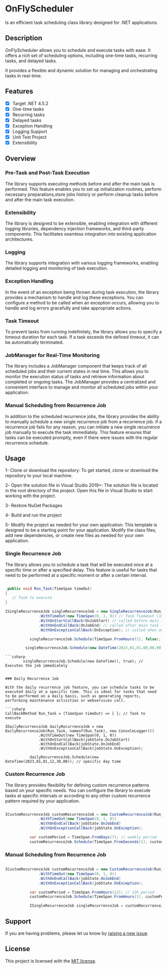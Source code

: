 # OnFlyScheduler
Is an efficient task scheduling class library designed for .NET applications. 

## Description
OnFlyScheduler allows you to schedule and execute tasks with ease. It offers a rich set of scheduling options, including one-time tasks, recurring tasks, and delayed tasks.

It provides a flexible and dynamic solution for managing and orchestrating tasks in real-time.

## Features
- [x] Target .NET 4.5.2
- [x] One-time tasks
- [x] Recurring tasks
- [x] Delayed tasks
- [x] Exception Handling
- [x] Logging Support
- [x] Unit Test Project
- [x] Extensibility

## Overview

### Pre-Task and Post-Task Execution
The library supports executing methods before and after the main task is performed. This feature enables you to set up initialization routines, perform necessary preparations,store jobs history or perform cleanup tasks before and after the main task execution.

### Extensibility
 The library is designed to be extensible, enabling integration with different logging libraries, dependency injection frameworks, and third-party components. This facilitates seamless integration into existing application architectures.

### Logging
The library supports integration with various logging frameworks, enabling detailed logging and monitoring of task execution.

### Exception Handling
In the event of an exception being thrown during task execution, the library provides a mechanism to handle and log these exceptions. You can configure a method to be called when an exception occurs, allowing you to handle and log errors gracefully and take appropriate actions. 

### Task Timeout
To prevent tasks from running indefinitely, the library allows you to specify a timeout duration for each task. If a task exceeds the defined timeout, it can be automatically terminated.

### JobManager for Real-Time Monitoring
The library includes a JobManager component that keeps track of all scheduled jobs and their current states in real time. This allows you to monitor the execution status of tasks and retrieve information about completed or ongoing tasks. The JobManager provides a centralized and convenient interface to manage and monitor all scheduled jobs within your application.

### Manual Scheduling from Recurrence Job
 In addition to the scheduled recurrence jobs, the library provides the ability to manually schedule a new single recurrence job from a recurrence job. If a recurrence job fails for any reason, you can initiate a new single recurrence job manually to execute the task immediately. This feature ensures that tasks can be executed promptly, even if there were issues with the regular recurrence schedule.

## Usage

 1- Clone or download the repository: To get started, clone or download the repository to your local machine.
 
 2- Open the solution file in Visual Studio 2019+: The solution file is located in the root directory of the project. Open this file in Visual Studio to start working with the project.
 
 3- Restore NuGet Packages
 
 4- Build and run the project
 
 5- Modify the project as needed for your own application: This template is designed to be a starting point for your application. Modify the class files, add new dependencies, or create new files as needed for your own application.
 

### Single Recurrence Job

 The library allows you to schedule a task that will be executed once at a specific time or after a specified delay. This feature is useful for tasks that need to be performed at a specific moment or after a certain interval.

 ```csharp

  public void Run_Task(TimeSpan timeOut)
{
    // Task to execute
}

ISingleRecurrenceJob singleRecurrenceJob = new SingleRecurrenceJob(Run_Task, nameof(Run_Task), new ConsoleLogger())
                .WithTimeOut(new TimeSpan(0, 1, 0)) // Task Tiemeout (1min)
                .WithOnStartCallBack(OnJobStart) // called before main task (optional)
                .WithOnEndCallBack(OnJobEnd) // called after main task (optional)
                .WithOnExceptionCallBack(OnException); // called when an exception has been thrown (optional)

            singleRecurrenceJob.Schedule(TimeSpan.FromHours(2), false); // 2 hours delay
 ```

   ```csharp
            singleRecurrenceJob.Schedule(new DateTime(2023,01,01,00,00,00), false); // specific time
 ```
    ```csharp
            singleRecurrenceJob.Schedule(new DateTime(), true); // Executes the job immediately
 ```
 
### Daily Recurrence Job

With the daily recurrence job feature, you can schedule tasks to be executed daily at a specific time. This is ideal for tasks that need to be performed on a daily basis, such as generating reports, performing maintenance activities or webservices call.

 ```csharp
 CallBackMethod Run_Task = (TimeSpan timeOut) => { }; // Task to execute

IDailyRecurrenceJob dailyRecurrenceJob = new DailyRecurrenceJob(Run_Task, nameof(Run_Task), new ConsoleLogger())
                .WithTimeOut(new TimeSpan(0, 1, 0))
                .WithOnStartCallBack(jobState.OnJobStart)
                .WithOnEndCallBack(jobState.OnJobEnd)
                .WithOnExceptionCallBack(jobState.OnException);

            dailyRecurrenceJob.Schedule(new DateTime(2023,01,01,12,30,00)); // specific day time
 ```

### Custom Recurrence Job

The library provides flexibility for defining custom recurrence patterns based on your specific needs. You can configure the library to execute tasks at specific intervals or according to any other custom recurrence pattern required by your application.

 ```csharp

ICustomRecurrenceJob customRecurrenceJob = new CustomRecurrenceJob(Run_Task, nameof(Run_Task), new ConsoleLogger())
                .WithTimeOut(new TimeSpan(0, 1, 0))
                .WithOnEndCallBack(jobState.OnJobEnd)
                .WithOnExceptionCallBack(jobState.OnException);

            var customPeriod = TimeSpan.FromDays(7); // weekly period
            customRecurrenceJob.Schedule(TimeSpan.FromSeconds(1), customPeriod);
 ```

### Manual Scheduling from Recurrence Job

 ```csharp

ICustomRecurrenceJob customRecurrenceJob = new CustomRecurrenceJob(Run_Task, nameof(Run_Task), new ConsoleLogger())
                .WithTimeOut(new TimeSpan(0, 1, 0))
                .WithOnEndCallBack(jobState.OnJobEnd)
                .WithOnExceptionCallBack(jobState.OnException);

            var customPeriod = TimeSpan.FromHours(12); // 12h period
            customRecurrenceJob.Schedule(TimeSpan.FromHours(1), customPeriod);

            ISingleRecurrenceJob singleRecurrenceJob = customRecurrenceJob.ScheduleNewSingleRecurrenceJob(new DateTime(), true); // Executes the job immediately
 ```

## Support
If you are having problems, please let us know by [raising a new issue](https://github.com/fouad-elouad/OnFlyScheduler/issues/new/choose).

## License
This project is licensed with the [MIT license](LICENSE).
